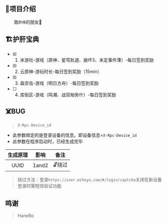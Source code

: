 ## 🏪项目介绍
&emsp;&emsp;致`肝疼`的朋友🍻    

## 🏗️护肝宝典
- [x] 1. 米游社-游戏（原神、星穹轨道、崩坏3、未定事件薄）-每日签到奖励
- [x] 2. 云原神-游玩时长-每日签到奖励（15min）
- [x] 3. 森空岛-游戏（明日方舟）-每日签到奖励
- [ ] 4. 库街区-游戏（鸣潮、战双帕弥什）-每日签到奖励
## ☠️BUG
> `X-Rpc-Device_id`

- 此参数绑定的是登录设备的信息。即设备信息=`X-Rpc-Device_id`
- 此参数在程序启动时，已经生成完毕

| 生成原理 | 影响 |备注|
|:------:|:------:|:------:|
| UUID | 1and2 |🔓️绕过 |

> 绕过方法：登录`https://user.mihoyo.com/#/login/captcha`关闭在新设备登录时需短信验证功能

## 鸣谢
> HaneRo
